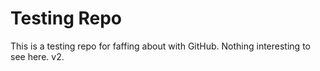 Testing Repo
=======

This is a testing repo for faffing about with GitHub. Nothing interesting to see here. v2.
